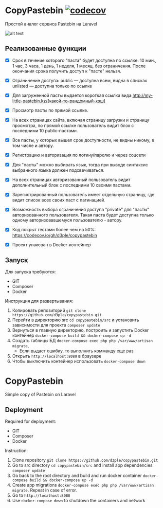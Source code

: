 # CopyPastebin [![codecov](https://codecov.io/gh/d3ple/copypastebin/branch/master/graph/badge.svg)](https://codecov.io/gh/d3ple/copypastebin)
Простой аналог сервиса Pastebin на Laravel

![alt text](https://i.imgur.com/sXePWZZ.png "CopyPastebin logo")

## Реализованные функции
- [x] Срок в течение которого "паста" будет доступна по ссылке: 10 мин., 1 час, 3 часа, 1 день, 1 неделя, 1 месяц, без ограничения. После окончания срока получить доступ к "пасте" нельзя.

- [x] Ограничение доступа:
public — доступна всем, видна в списках
unlisted — доступна только по ссылке

- [x] Для загруженной пасты выдается короткая ссылка вида http://my-little-pastebin.kz/{какой-то-рандомный-хэш}

- [x]  Просмотр пасты по прямой ссылке.

- [x] На всех страницах сайта, включая страницу загрузки и страницу просмотра, по прямой ссылке пользователь видит блок с последними 10 public-пастами.

- [x] Все пасты, у которых вышел срок доступности, не видны никому, в том числе и автору.

- [x] Регистрацию и авторизация по логину/паролю и через соцсети

- [x] Для "пасты" можно выбирать язык, тогда при выводе синтаксис выбранного языка должен подсвечиваться. 

- [x] На всех страницах авторизованный пользователь видит дополнительный блок с последними 10 своими пастами.

- [x] Зарегистрированный пользователь имеет отдельную страницу, где видит список всех своих паст с пагинацией.

- [x]  Возможность выбора ограничения доступа "private" для "пасты" авторизованного пользователя. Такая паста будет доступна только одному авторизовавшемуся пользователю - автору.

- [x] Код покрыт тестами более чем на 50%: https://codecov.io/gh/d3ple/copypastebin

- [x] Проект упакован в Docker-контейнер

## Запуск
Для запуска требуются:
* GIT
* Composer
* Docker

Инструкция для развертывания:
1. Копировать репозиторий `git clone https://github.com/d3ple/copypastebin.git`
2. Перейти в директорию src `cd copypastebin/src` и установить зависимости для проекта `composer update`
2. Вернуться в главную директорию, построить и запустить Docker контейнер `docker-compose build && docker-compose up -d`
3. Создать таблицы БД `docker-compose exec php php /var/www/artisan migrate`, 
    * Если выдаст ошибку, то выполнить комманду еще раз
4. Открыть `http://localhost:8080` в браузере
5. Чтобы выключить контейнер использовать `docker-compose down`



# CopyPastebin
Simple copy of Pastebin on Laravel

## Deployment

Required for deployment:
* GIT
* Composer
* Docker

Instruction:
1. Clone repository `git clone https://github.com/d3ple/copypastebin.git`
2. Go to src directory `cd copypastebin/src` and install app dependencies `composer update`
2. Go back to the root directory and build and run docker container `docker-compose build && docker-compose up -d`
3. Create app migrations `docker-compose exec php php /var/www/artisan migrate`. Repeat in case of error.
4. Go to `http://localhost:8080`
5. Use `docker-compose down` to shutdown the containers and network
